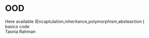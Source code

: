 # OOD
Here available (Encaptulation,inheritance,polymorphism,absteaction ) basics code
<br>
Tasnia Rahman
